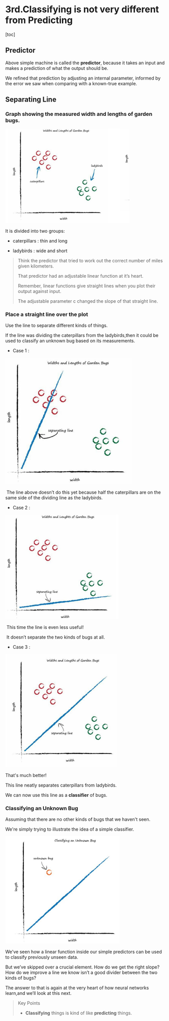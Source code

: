 # 3rd.Classifying is not very different from Predicting

[toc]

## Predictor

Above simple machine is called the **predictor**, because it takes an input and makes a prediction of what the output should be.

We refined that prediction by adjusting an internal parameter, informed by the error we saw when comparing with a known-true example.

## Separating Line

### Graph showing the measured width and lengths of garden bugs.

<img src="Resources/09.jpg" style="zoom:60%;" />

It is divided into two groups:

- caterpillars : thin and long

- ladybirds : wide and short

  

> Think the predictor that tried to work out the correct number of miles given kilometers. 
>
> That predictor had an adjustable linear function at it’s heart. 
>
> Remember, linear functions give straight lines when you plot their output against input. 
>
> The adjustable parameter c changed the slope of that straight line.

### Place a straight line over the plot

Use the line to separate different kinds of things.

If the line was dividing the caterpillars from the ladybirds,then it could be used to classify an unknown bug based on its measurements.

- Case 1 :

<img src="Resources/10.jpg" style="zoom:60%;" />

​	The line above doesn’t do this yet because half the caterpillars are on the same side of the dividing line as the ladybirds.

- Case 2 :

<img src="Resources/11.jpg" style="zoom:60%;" />

​	This time the line is even less useful! 

​	It doesn’t separate the two kinds of bugs at all.

- Case 3 :

<img src="Resources/12.jpg" style="zoom:60%;" />

That's much better! 

This line neatly separates caterpillars from ladybirds.

We can now use this line as a **classifier** of bugs.

### Classifying an Unknown Bug

Assuming that there are no other kinds of bugs that we haven't seen.

We're simply trying to illustrate the idea of a simple classifier.

<img src="Resources/13.jpg" style="zoom:60%;" />

We've seen how a linear function inside our simple predictors can be used to classify previously unseen data.

But we’ve skipped over a crucial element. How do we get the right slope? How do we improve a line we know isn’t a good divider between the two kinds of bugs?

The answer to that is again at the very heart of how neural networks learn,and we’ll look at this next.





>Key Points
>
>- **Classifying** things is kind of like **predicting** things.

